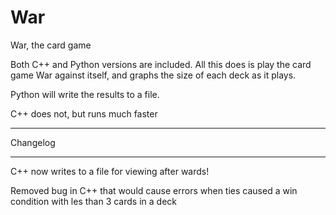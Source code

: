 # War
War, the card game

Both C++ and Python versions are included. All this does is play the card game War against itself, and graphs the size of each deck as it plays.

Python will write the results to a file.

C++ does not, but runs much faster

****************************
Changelog
****************************
C++ now writes to a file for viewing after wards!

Removed bug in C++ that would cause errors when ties caused a win condition with les than 3 cards in a deck

